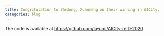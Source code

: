 ```yaml
---
title: Congratulation to Zhedong, Xuanmeng on their winning in AICity, CVPR2020
categories: blog
---
```


The code is available at https://github.com/layumi/AICIty-reID-2020

